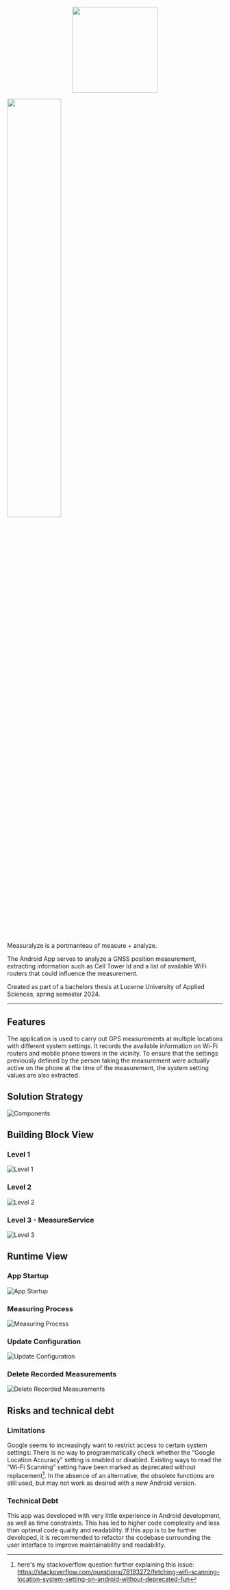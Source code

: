 <p align="center">
    <img src="docs/logo.png" width="200">
</p>

<img src="docs/screenshots.png" height="50%">


Measuralyze is a portmanteau of measure + analyze.

The Android App serves to analyze a GNSS position measurement, extracting information such as Cell Tower Id and a list of available WiFi routers that could influence the measurement.

Created as part of a bachelors thesis at Lucerne University of Applied Sciences, spring semester 2024.

____

## Features
The application is used to carry out GPS measurements at multiple locations with different system settings. 
It records the available information on Wi-Fi routers and mobile phone towers in the vicinity. 
To ensure that the settings previously defined by the person taking the measurement were actually active on the phone at the time of the measurement, the system setting values are also extracted.

## Solution Strategy
![Components](docs/component_model.png)

## Building Block View

### Level 1
![Level 1](docs/level1.png)

### Level 2
![Level 2](docs/level2.png)

### Level 3 - MeasureService
![Level 3](docs/level3_MeasureService.png)

## Runtime View
### App Startup
![App Startup](docs/runtime_appstart.png)

### Measuring Process
![Measuring Process](docs/runtime_measuringprocess.png)

### Update Configuration
![Update Configuration](docs/runtime_update_config.png)

### Delete Recorded Measurements
![Delete Recorded Measurements](docs/runtime_delete_measurements.png)

## Risks and technical debt
### Limitations
Google seems to increasingly want to restrict access to certain system settings: There is no way to programmatically check whether the “Google Location Accuracy” setting is enabled or disabled. Existing ways to read the “Wi-Fi Scanning” setting have been marked as deprecated without replacement[^1]. In the absence of an alternative, the obsolete functions are still used, but may not work as desired with a new Android version.

### Technical Debt
This app was developed with very little experience in Android development, as well as time constraints. 
This has led to higher code complexity and less than optimal code quality and readability.
If this app is to be further developed, it is recommended to refactor the codebase surrounding the user interface to improve maintainability and readability.

[^1]: here's my stackoverflow question further explaining this issue: https://stackoverflow.com/questions/78193272/fetching-wifi-scanning-location-system-setting-on-android-without-deprecated-fun



